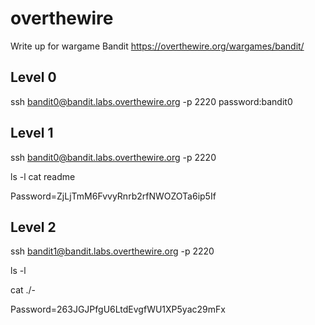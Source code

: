# overthewire
Write up for wargame Bandit
https://overthewire.org/wargames/bandit/

## Level 0 
ssh bandit0@bandit.labs.overthewire.org -p 2220 password:bandit0

## Level 1
ssh bandit0@bandit.labs.overthewire.org -p 2220

ls -l
cat readme

Password=ZjLjTmM6FvvyRnrb2rfNWOZOTa6ip5If

## Level 2
ssh bandit1@bandit.labs.overthewire.org -p 2220

ls -l

cat ./-

Password=263JGJPfgU6LtdEvgfWU1XP5yac29mFx